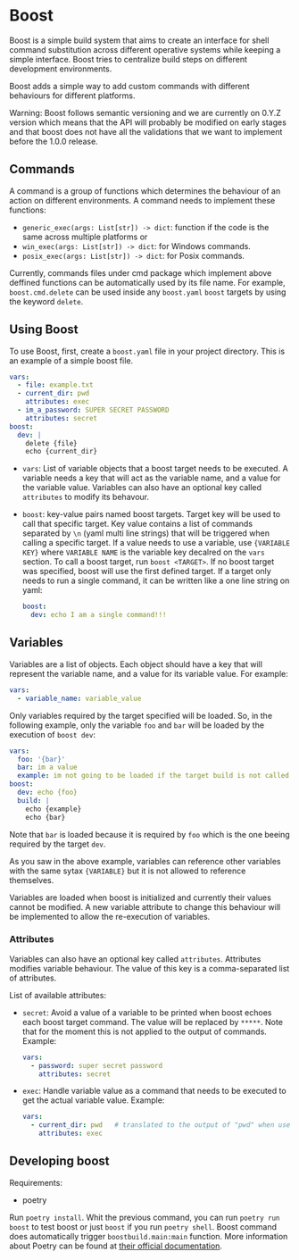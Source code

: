 # Boost
Boost is a simple build system that aims to create an interface for shell command substitution across different operative systems while keeping a simple interface. Boost tries to centralize build steps on different development environments.

Boost adds a simple way to add custom commands with different behaviours for different platforms.

Warning: Boost follows semantic versioning and we are currently on 0.Y.Z version which means that the API will probably be modified on early stages and that boost does not have all the validations that we want to implement before the 1.0.0 release.

## Commands
A command is a group of functions which determines the behaviour of an action on different environments. A command needs to implement these functions:
- `generic_exec(args: List[str]) -> dict`: function if the code is the same across multiple platforms or
- `win_exec(args: List[str]) -> dict`: for Windows commands.
- `posix_exec(args: List[str]) -> dict`: for Posix commands.

Currently, commands files under cmd package which implement above deffined functions can be automatically used by its file name. For example, `boost.cmd.delete` can be used inside any `boost.yaml` `boost` targets by using the keyword `delete`.

## Using Boost
To use Boost, first, create a `boost.yaml` file in your project directory. This is an example of a simple boost file.

```yaml
vars:
  - file: example.txt
  - current_dir: pwd
    attributes: exec
  - im_a_password: SUPER SECRET PASSWORD
    attributes: secret
boost:
  dev: |
    delete {file}
    echo {current_dir}
```
- `vars`: List of variable objects that a boost target needs to be executed. A variable needs a key that will act as the variable name, and a value for the variable value. Variables can also have an optional key called `attributes` to modify its behavour.
- `boost`: key-value pairs named boost targets. Target key will be used to call that specific target. Key value contains a list of commands separated by `\n` (yaml multi line strings) that will be triggered when calling a specific target.
If a value needs to use a variable, use `{VARIABLE KEY}` where `VARIABLE NAME` is the variable key decalred on the `vars` section. To call a boost target, run `boost <TARGET>`. If no boost target was specified, boost will use the first defined target. If a target only needs to run a single command, it can be written like a one line string on yaml:

  ```yaml
  boost:
    dev: echo I am a single command!!!
  ```

## Variables

Variables are a list of objects. Each object should have a key that will represent the variable name, and a value for its variable value. For example:

```yaml
vars:
  - variable_name: variable_value
```

Only variables required by the target specified will be loaded. So, in the following example, only the variable `foo` and `bar` will be loaded by the execution of `boost dev`:

```yaml
vars:
  foo: '{bar}'
  bar: im a value
  example: im not going to be loaded if the target build is not called :(
boost:
  dev: echo {foo}
  build: |
    echo {example}
    echo {bar}
```

Note that `bar` is loaded because it is required by `foo` which is the one beeing required by the target `dev`.

As you saw in the above example, variables can reference other variables with the same sytax `{VARIABLE}` but it is not allowed to reference themselves.

Variables are loaded when boost is initialized and currently their values cannot be modified. A new variable attribute to change this behaviour will be implemented to allow the re-execution of variables.

### Attributes
Variables can also have an optional key called `attributes`. Attributes modifies variable behaviour. The value of this key is a comma-separated list of attributes.

List of available attributes:
  - `secret`: Avoid a value of a variable to be printed when boost echoes each boost target command. The value will be replaced by `*****`. Note that for the moment this is not applied to the output of commands. Example:
    ```yaml
    vars:
      - password: super secret password
        attributes: secret
    ```
  - `exec`: Handle variable value as a command that needs to be executed to get the actual variable value. Example:
    ```yaml
    vars:
      - current_dir: pwd   # translated to the output of "pwd" when used
        attributes: exec
    ```

## Developing boost
Requirements:
  - poetry

Run `poetry install`. Whit the previous command, you can run `poetry run boost` to test boost or just `boost` if you run `poetry shell`. Boost command does automatically trigger `boostbuild.main:main` function.
More information about Poetry can be found at [their official documentation](https://python-poetry.org/docs/).
